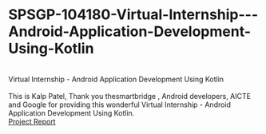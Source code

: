 # SPSGP-104180-Virtual-Internship---Android-Application-Development-Using-Kotlin
<br> Virtual Internship - Android Application Development Using Kotlin </br>
<br> This is Kalp Patel, Thank you thesmartbridge , Android developers, AICTE and Google for providing this wonderful Virtual Internship - Android Application Development Using Kotlin. </br>
[Project Report](https://github.com/smartinternz02/SPSGP-104180-Virtual-Internship---Android-Application-Development-Using-Kotlin/files/9642566/SPSGP-104180-Virtual.Internship.-.Android.Application.Development.Using.Kotlin.pdf)
